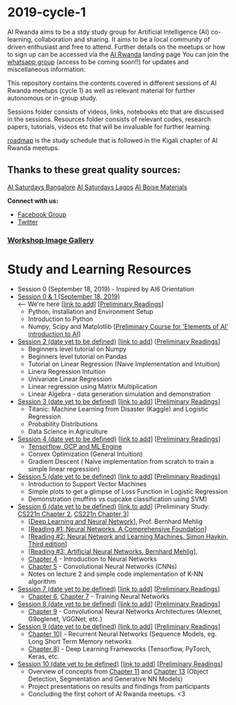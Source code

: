 # 2019-cycle-1
AI Rwanda aims to be a stdy study group for Artificial Intelligence (AI) co-learning, collaboration and sharing. It aims to be a local community of driven enthusiast and free to attend. Further details on the meetups or how to sign up can be accessed via the [AI Rwanda](https://dnzengou-ai-rwanda.glitch.me/) landing page You can join the [whatsapp group](https://join.whatsapp.com/t/#) (access to be coming soon!!) for updates and miscellaneous information.  

This repository contains the contents covered in different sessions of AI Rwanda meetups (cycle 1) as well as relevant material for further autonomous or in-group study. 

Sessions folder consists of videos, links, notebooks etc that are discussed in the sessions. Resources folder consists of relevant codes, research papers, tutorials, videos etc that will be invaluable for further learning. 

[roadmap](https://github.com/#) is the study schedule that is followed in the Kigali chapter of AI Rwanda meetups.

## Thanks to these great quality sources:
[AI Saturdays Bangalore](https://github.com/dnzengou/2018-cycle-2.git)
[AI Saturdays Lagos](https://github.com/dnzengou/Cohort2.git)
[AI Boise Materials](https://github.com/dnzengou/ai6-boise-materials.git)


**Connect with us:**

- [Facebook Group](https://www.facebook.com/groups/#/)
- [Twitter](https://twitter.com/#)

<h3><a href="https://github.com/aidevelopersboise/workshop-image-gallery/tree/master/imgs" target="_blank">Workshop Image Gallery</a></h3>


# Study and Learning Resources

- Session 0 (September 18, 2019) - Inspired by AI6 Orientation
- [Session 0 & 1 (September 18, 2019)](session1) <br>  <-- We're here
[[link to add](#)] [[Preliminary Readings](https://docs.google.com/document/d/13kwEZpqzB9R2ezj5WW3bR2jPbVBN_yOrJl_LSs3rgoU/)]
    - Python, Installation and Environment Setup
    - Introduction to Python
    - Numpy, Scipy and Matplotlib
     [[Preliminary Course for 'Elements of AI' introduction to AI](https://course.elementsofai.com)]
- [Session 2 (date yet to be defined)](session2) [[link to add](#)] [[Preliminary Readings](https://drive.google.com/open?id=1BFXrGuXom6v1YWy8k67Wy6a1JxJ0yy24)]
    - Beginners level tutorial on Numpy
    - Beginners level tutorial on Pandas
    - Tutorial on Linear Regression (Naive Implementation and Intuition)
    - Linera Regression Intuition
    - Univariate Linear Regression
    - Linear regression using Matrix Multiplication
    - Linear Algebra - data generation simulation and demonstration
- [Session 3 (date yet to be defined)](session3) [[link to add](#)] [[Preliminary Readings](https://drive.google.com/open?id=1BFXrGuXom6v1YWy8k67Wy6a1JxJ0yy24)]
    - Titanic: Machine Learning from Disaster (Kaggle) and Logistic Regression
    - Probability Distributions
    - Data Science in Agriculture
- [Session 4 (date yet to be defined)](session4) [[link to add](#)] [[Preliminary Readings](https://drive.google.com/open?id=1BFXrGuXom6v1YWy8k67Wy6a1JxJ0yy24)]
    - [Tensorflow, GCP and ML Engine](https://cloud.google.com/ml-engine/docs/tensorflow/getting-started-training-prediction) 
    - Convex Optimization (General Intuition)
    - Gradient Descent ( Naive implementation from scratch to train a simple linear regression)
- [Session 5 (date yet to be defined)](session5) [[link to add](#)] [[Preliminary Readings](https://drive.google.com/open?id=1BFXrGuXom6v1YWy8k67Wy6a1JxJ0yy24)]
    - Introduction to Support Vector Machines
    - Simple plots to get a glimpse of Loss Function in Logistic Regression
    - Demonstration (muffins vs cupcake classification using SVM)
- [Session 6 (date yet to be defined)](session6) [[link to add](#)] [Preliminary Study: [CS221n Chapter 2](https://www.youtube.com/watch?v=OoUX-nOEjG0), [CS221n Chapter 3](https://www.youtube.com/watch?v=h7iBpEHGVNc&index=3&list=PL3FW7Lu3i5JvHM8ljYj-zLfQRF3EO8sYv)]
    - [[Deep Learning and Neural Network](https://drive.google.com/open?id=1WZr7ZCEm-GawSdfezWiDS9PY8dJ4Nr4P)], Prof. Bernhard Mehlig
    - [[Reading #1: Neural Networks, A Comprehensive Foundation](https://drive.google.com/open?id=1l5Qo1hHeaUBa_kROyS2hAmMZWVPmnhmj)]
    - [[Reading #2: Neural Network and Learning Machines. Simon Haykin, Third edition](https://drive.google.com/open?id=1UPxpbykYf8W5CbzxGqm6zomoKGzgj2ns)]
    - [[Reading #3: Artificial Neural Networks. Bernhard Mehlig](https://drive.google.com/open?id=19EvwNLEFV9cA4_Y0R10062UYSffi1kzL)],
    - [Chapter 4](https://www.youtube.com/watch?v=d14TUNcbn1k&index=4&list=PL3FW7Lu3i5JvHM8ljYj-zLfQRF3EO8sYv) - Introduction to Neural Networks
    - [Chapter 5](https://www.youtube.com/watch?v=bNb2fEVKeEo&index=5&list=PL3FW7Lu3i5JvHM8ljYj-zLfQRF3EO8sYv) - Convolutional Neural Networks (CNNs)
    - Notes on lecture 2 and simple code implementation of K-NN algorithm 
- [Session 7 (date yet to be defined)](session7) [[link to add](#)] [[Preliminary Readings](https://www.youtube.com/playlist?list=PL3FW7Lu3i5JvHM8ljYj-zLfQRF3EO8sYv)]
    - [Chapter 6](https://www.youtube.com/watch?v=wEoyxE0GP2M&list=PL3FW7Lu3i5JvHM8ljYj-zLfQRF3EO8sYv&index=6), [Chapter 7](https://www.youtube.com/watch?v=_JB0AO7QxSA&index=7&list=PL3FW7Lu3i5JvHM8ljYj-zLfQRF3EO8sYv) - Training Neural Networks
- [Session 8 (date yet to be defined)](session8) [[link to add](#)] [[Preliminary Readings](https://www.youtube.com/playlist?list=PL3FW7Lu3i5JvHM8ljYj-zLfQRF3EO8sYv)]
    - [Chapter 9](https://www.youtube.com/watch?v=DAOcjicFr1Y&list=PL3FW7Lu3i5JvHM8ljYj-zLfQRF3EO8sYv&index=9) - Convolutional Neural Networks Architectures (Alexnet, G9oglenet, VGGNet, etc.)
- [Session 9 (date yet to be defined)](session9) [[link to add](#)] [[Preliminary Readings](https://www.youtube.com/playlist?list=PL3FW7Lu3i5JvHM8ljYj-zLfQRF3EO8sYv)]
    - [Chapter 10)](https://www.youtube.com/watch?v=6niqTuYFZLQ&index=10&list=PL3FW7Lu3i5JvHM8ljYj-zLfQRF3EO8sYv) - Recurrent Neural Networks (Sequence Models, eg. Long Short Term Memory networks
    - [Chapter 8)](https://www.youtube.com/watch?v=6SlgtELqOWc&index=8&list=PL3FW7Lu3i5JvHM8ljYj-zLfQRF3EO8sYv) - Deep Learning Frameworks (Tensorflow, PyTorch, Keras, etc.
- [Session 10 (date yet to be defined)](session10) [[link to add](#)] [[Preliminary Readings](https://www.youtube.com/playlist?list=PL3FW7Lu3i5JvHM8ljYj-zLfQRF3EO8sYv)]
    - Overview of concepts from [Chapter 11](https://www.youtube.com/watch?v=nDPWywWRIRo&index=11&list=PL3FW7Lu3i5JvHM8ljYj-zLfQRF3EO8sYv) and [Chapter 13](https://www.youtube.com/watch?v=5WoItGTWV54&index=13&list=PL3FW7Lu3i5JvHM8ljYj-zLfQRF3EO8sYv) (Object Detection, Segmentation and Generative NN Models)
    - Project presentations on results and findings from participants
    - Concluding the first cohort of AI Rwanda meetups. <3

